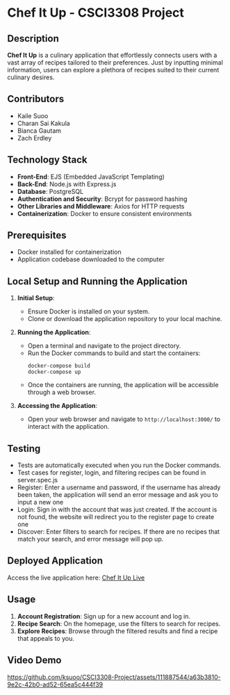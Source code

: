 # Chef It Up - CSCI3308 Project

## Description
**Chef It Up** is a culinary application that effortlessly connects users with a vast array of recipes tailored to their preferences. Just by inputting minimal information, users can explore a plethora of recipes suited to their current culinary desires.

## Contributors
- Kaile Suoo
- Charan Sai Kakula
- Bianca Gautam
- Zach Erdley

## Technology Stack
- **Front-End**: EJS (Embedded JavaScript Templating)
- **Back-End**: Node.js with Express.js
- **Database**: PostgreSQL
- **Authentication and Security**: Bcrypt for password hashing
- **Other Libraries and Middleware**: Axios for HTTP requests
- **Containerization**: Docker to ensure consistent environments

## Prerequisites
- Docker installed for containerization
- Application codebase downloaded to the computer

## Local Setup and Running the Application
1. **Initial Setup**:
   - Ensure Docker is installed on your system.
   - Clone or download the application repository to your local machine.

2. **Running the Application**:
   - Open a terminal and navigate to the project directory.
   - Run the Docker commands to build and start the containers:
     ```
     docker-compose build
     docker-compose up
     ```
   - Once the containers are running, the application will be accessible through a web browser.

3. **Accessing the Application**:
   - Open your web browser and navigate to `http://localhost:3000/` to interact with the application.

## Testing
- Tests are automatically executed when you run the Docker commands.
- Test cases for register, login, and filtering recipes can be found in server.spec.js
- Register: Enter a username and password, if the username has already been taken, the application will send an error message and ask you to input a new one
- Login: Sign in with the account that was just created. If the account is not found, the website will redirect you to the register page to create one
- Discover: Enter filters to search for recipes. If there are no recipes that match your search, and error message will pop up.

## Deployed Application
Access the live application here: [Chef It Up Live](http://recitation-11-team-04.eastus.cloudapp.azure.com:3000/)

## Usage
1. **Account Registration**: Sign up for a new account and log in.
2. **Recipe Search**: On the homepage, use the filters to search for recipes.
3. **Explore Recipes**: Browse through the filtered results and find a recipe that appeals to you.

## Video Demo

https://github.com/ksuoo/CSCI3308-Project/assets/111887544/a63b3810-9e2c-42b0-ad52-65ea5c444f39

